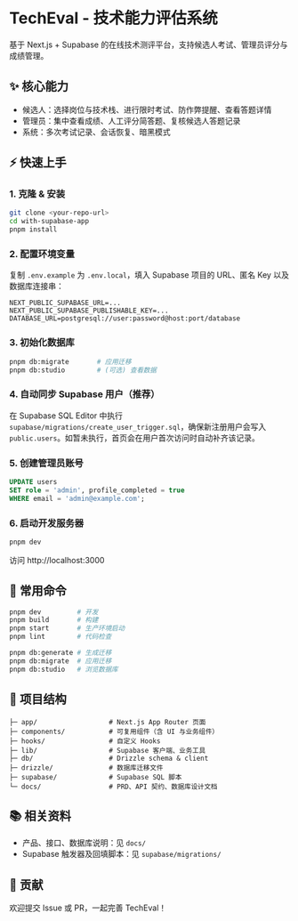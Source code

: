 # TechEval - 技术能力评估系统

基于 Next.js + Supabase 的在线技术测评平台，支持候选人考试、管理员评分与成绩管理。

## ✨ 核心能力

- 候选人：选择岗位与技术栈、进行限时考试、防作弊提醒、查看答题详情  
- 管理员：集中查看成绩、人工评分简答题、复核候选人答题记录  
- 系统：多次考试记录、会话恢复、暗黑模式

## ⚡ 快速上手

### 1. 克隆 & 安装

```bash
git clone <your-repo-url>
cd with-supabase-app
pnpm install
```

### 2. 配置环境变量

复制 `.env.example` 为 `.env.local`，填入 Supabase 项目的 URL、匿名 Key 以及数据库连接串：

```env
NEXT_PUBLIC_SUPABASE_URL=...
NEXT_PUBLIC_SUPABASE_PUBLISHABLE_KEY=...
DATABASE_URL=postgresql://user:password@host:port/database
```

### 3. 初始化数据库

```bash
pnpm db:migrate       # 应用迁移
pnpm db:studio        # (可选) 查看数据
```

### 4. 自动同步 Supabase 用户（推荐）

在 Supabase SQL Editor 中执行 `supabase/migrations/create_user_trigger.sql`，确保新注册用户会写入 `public.users`。如暂未执行，首页会在用户首次访问时自动补齐该记录。

### 5. 创建管理员账号

```sql
UPDATE users
SET role = 'admin', profile_completed = true
WHERE email = 'admin@example.com';
```

### 6. 启动开发服务器

```bash
pnpm dev
```

访问 http://localhost:3000

## 🧰 常用命令

```bash
pnpm dev         # 开发
pnpm build       # 构建
pnpm start       # 生产环境启动
pnpm lint        # 代码检查

pnpm db:generate # 生成迁移
pnpm db:migrate  # 应用迁移
pnpm db:studio   # 浏览数据库
```

## 📁 项目结构

```
├─ app/                  # Next.js App Router 页面
├─ components/           # 可复用组件（含 UI 与业务组件）
├─ hooks/                # 自定义 Hooks
├─ lib/                  # Supabase 客户端、业务工具
├─ db/                   # Drizzle schema & client
├─ drizzle/              # 数据库迁移文件
├─ supabase/             # Supabase SQL 脚本
└─ docs/                 # PRD、API 契约、数据库设计文档
```

## 📚 相关资料

- 产品、接口、数据库说明：见 `docs/`
- Supabase 触发器及回填脚本：见 `supabase/migrations/`

## 🤝 贡献

欢迎提交 Issue 或 PR，一起完善 TechEval！
